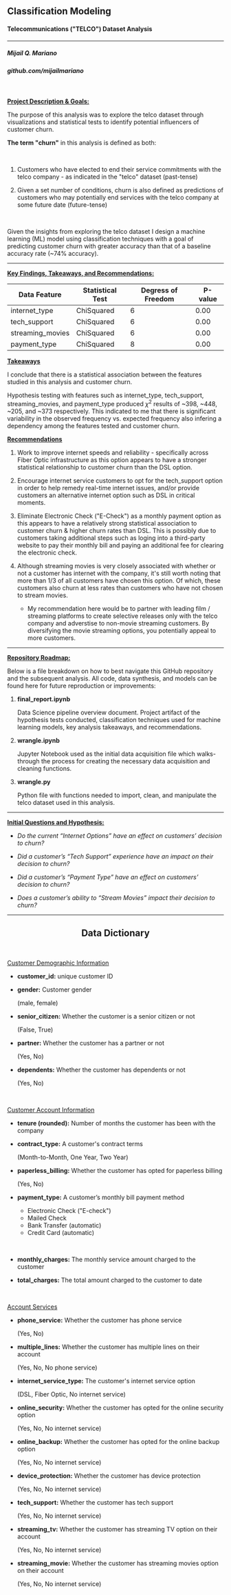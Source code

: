 ## Classification Modeling

#### Telecommunications ("TELCO") Dataset Analysis
----

##### Mijail Q. Mariano
##### github.com/mijailmariano

<br>

**<u>Project Description & Goals:</u>**

The purpose of this analysis was to explore the telco dataset through visualizations and statistical tests to identify potential influencers of customer churn.

**The term "churn"** in this analysis is defined as both:

<br>

1. Customers who have elected to end their service commitments with the telco company - as indicated in the "telco" dataset (past-tense) 

2.  Given a set number of conditions, churn is also defined as predictions of customers who may potentially end services with the telco company at some future date (future-tense)

<br>

Given the insights from exploring the telco dataset I design a machine learning (ML) model using classification techniques with a goal of predicting customer churn with greater accuracy than that of a baseline accuracy rate (~74% accuracy). 

----
<u>**Key Findings, Takeaways, and Recommendations:**</u>

<center>
<table>
  <thead>
    <tr>
      <th>Data Feature</th>
      <th>Statistical Test</th>
      <th>Degress of Freedom</th>
      <th>P-value</th>
    </tr>
  </thead>
  <tbody>
    <tr>
      <td>internet_type</td>
      <td>ChiSquared</td>
      <td>6</td>
      <td>0.00</td>
    </tr>
    <tr>
      <td>tech_support</td>
      <td>ChiSquared</td>
      <td>6</td>
      <td>0.00</td>
    </tr>
    <tr>
      <td>streaming_movies</td>
      <td>ChiSquared</td>
      <td>6</td>
      <td>0.00</td>
    </tr>
    <tr>
      <td>payment_type</td>
      <td>ChiSquared</td>
      <td>8</td>
      <td>0.00</td>
  </tbody>
</table>
</center>


**<u>Takeaways</u>**

I conclude that there is a statistical association between the features studied in this analysis and customer churn. 

Hypothesis testing with features such as internet_type, tech_support, streaming_movies, and payment_type produced $\chi^2$ results of ~398, ~448, ~205, and ~373 respectively. This indicated to me that there is significant variability in the observed frequency vs. expected frequency also infering a dependency among the features tested and customer churn.

**<u>Recommendations</u>**

1. Work to improve internet speeds and reliability - specifically across Fiber Optic infrastructure as this option appears to have a stronger statistical relationship to customer churn than the DSL option.
   
2. Encourage internet service customers to opt for the tech_support option in order to help remedy real-time internet issues, and/or provide customers an alternative internet option such as DSL in critical moments.

3. Eliminate Electronic Check ("E-Check") as a monthly payment option as this appears to have a relatively strong statistical association to customer churn & higher churn rates than DSL. This is possibly due to customers taking additional steps such as loging into a third-party website to pay their monthly bill and paying an additional fee for clearing the electronic check. 

4. Although streaming movies is very closely associated with whether or not a customer has internet with the company, it's still worth noting that more than 1/3 of all customers have chosen this option. Of which, these customers also churn at less rates than customers who have not chosen to stream movies. 

    - My recommendation here would be to partner with leading film / streaming platforms to create selective releases only with the telco company and adverstise to non-movie streaming customers. By diversifying the movie streaming options, you potentially appeal to more customers. 

----
**<u>Repository Roadmap:</u>**

Below is a file breakdown on how to best navigate this GitHub repository and the subsequent analysis. All code, data synthesis, and models can be found here for future reproduction or improvements:

1. **final_report.ipynb**

   Data Science pipeline overview document. Project artifact of the hypothesis tests conducted, classification techniques used for machine learning models, key analysis takeaways, and recommendations.

2. **wrangle.ipynb**

   Jupyter Notebook used as the initial data acquisition file  which walks-through the process for creating the necessary data acquisition and cleaning functions.

3. **wrangle.py**

   Python file with functions needed to import, clean, and manipulate the telco dataset used in this analysis.

----
**<u>Initial Questions and Hypothesis:</u>**

* *Do the current “Internet Options” have an effect on customers’ decision to churn?*


* *Did a customer’s “Tech Support” experience have an impact on their decision to churn?*


* *Did a customer’s “Payment Type” have an effect on customers’ decision to churn?*


* *Does a customer’s ability to “Stream Movies” impact their decision to churn?*



----
## <center> **Data Dictionary** </center>

<br>

<u>Customer Demographic Information</u>

* **customer_id:** unique customer ID

* **gender:** Customer gender 
  
  (male, female)

* **senior_citizen:** Whether the customer is a senior citizen or not
  
  (False, True)

* **partner:** Whether the customer has a partner or not 
  
  (Yes, No)

* **dependents:** Whether the customer has dependents or not 
  
  (Yes, No)

<br>

<u>Customer Account Information</u>

* **tenure (rounded):** Number of months the customer has been with the company

* **contract_type:** A customer's contract terms 
  
  (Month-to-Month, One Year, Two Year)

* **paperless_billing:** Whether the customer has opted for paperless billing 
  
  (Yes, No)

* **payment_type:** A customer’s monthly bill payment method 
  
  * Electronic Check ("E-check") 
  * Mailed Check
  * Bank Transfer (automatic)
  * Credit Card (automatic)

<br>

* **monthly_charges:** The monthly service amount charged to the customer

* **total_charges:** The total amount charged to the customer to date

<br>

<u>Account Services</u>

* **phone_service:** Whether the customer has phone service
  
  (Yes, No)

* **multiple_lines:** Whether the customer has multiple lines on their account
  
  (Yes, No, No phone service)

* **internet_service_type:** The customer's internet service option
  
  (DSL, Fiber Optic, No internet service)

* **online_security:** Whether the customer has opted for the online security option
  
  (Yes, No, No internet service)

* **online_backup:** Whether the customer has opted for the online backup option
  
  (Yes, No, No internet service)

* **device_protection:** Whether the customer has device protection 
  
  (Yes, No, No internet service)

* **tech_support:** Whether the customer has tech support 
  
  (Yes, No, No internet service)

* **streaming_tv:** Whether the customer has streaming TV option on their account
  
  (Yes, No, No internet service)

* **streaming_movie:** Whether the customer has streaming movies option on their account
  
  (Yes, No, No internet service)

